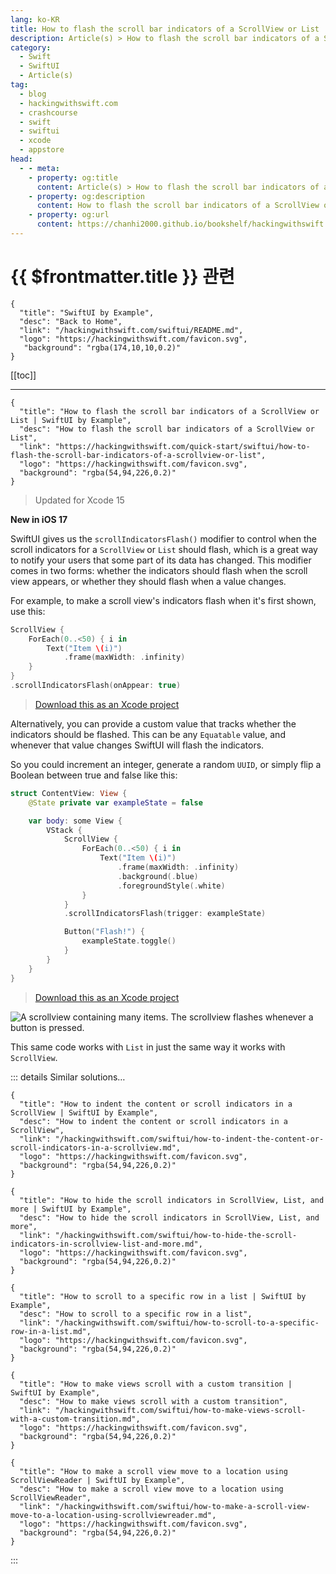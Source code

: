 ```yaml
---
lang: ko-KR
title: How to flash the scroll bar indicators of a ScrollView or List
description: Article(s) > How to flash the scroll bar indicators of a ScrollView or List
category:
  - Swift
  - SwiftUI
  - Article(s)
tag: 
  - blog
  - hackingwithswift.com
  - crashcourse
  - swift
  - swiftui
  - xcode
  - appstore
head:
  - - meta:
    - property: og:title
      content: Article(s) > How to flash the scroll bar indicators of a ScrollView or List
    - property: og:description
      content: How to flash the scroll bar indicators of a ScrollView or List
    - property: og:url
      content: https://chanhi2000.github.io/bookshelf/hackingwithswift.com/swiftui/how-to-flash-the-scroll-bar-indicators-of-a-scrollview-or-list.html
---
```


# {{ $frontmatter.title }} 관련

```component VPCard
{
  "title": "SwiftUI by Example",
  "desc": "Back to Home",
  "link": "/hackingwithswift.com/swiftui/README.md",
  "logo": "https://hackingwithswift.com/favicon.svg",
   "background": "rgba(174,10,10,0.2)"
}
```

[[toc]]

---

```component VPCard
{
  "title": "How to flash the scroll bar indicators of a ScrollView or List | SwiftUI by Example",
  "desc": "How to flash the scroll bar indicators of a ScrollView or List",
  "link": "https://hackingwithswift.com/quick-start/swiftui/how-to-flash-the-scroll-bar-indicators-of-a-scrollview-or-list",
  "logo": "https://hackingwithswift.com/favicon.svg",
  "background": "rgba(54,94,226,0.2)"
}
```

> Updated for Xcode 15

**New in iOS 17**

SwiftUI gives us the `scrollIndicatorsFlash()` modifier to control when the scroll indicators for a `ScrollView` or `List` should flash, which is a great way to notify your users that some part of its data has changed. This modifier comes in two forms: whether the indicators should flash when the scroll view appears, or whether they should flash when a value changes.

For example, to make a scroll view's indicators flash when it's first shown, use this:

```swift
ScrollView {
    ForEach(0..<50) { i in
        Text("Item \(i)")
            .frame(maxWidth: .infinity)
    }
}
.scrollIndicatorsFlash(onAppear: true)
```

> [<FontIcon icon="fas fa-file-zipper"/>Download this as an Xcode project](https://hackingwithswift.com/files/projects/swiftui/how-to-flash-the-scroll-bar-indicators-of-a-scrollview-or-list-1.zip)

Alternatively, you can provide a custom value that tracks whether the indicators should be flashed. This can be any `Equatable` value, and whenever that value changes SwiftUI will flash the indicators.

So you could increment an integer, generate a random `UUID`, or simply flip a Boolean between true and false like this:

```swift
struct ContentView: View {
    @State private var exampleState = false

    var body: some View {
        VStack {
            ScrollView {
                ForEach(0..<50) { i in
                    Text("Item \(i)")
                        .frame(maxWidth: .infinity)
                        .background(.blue)
                        .foregroundStyle(.white)
                }
            }
            .scrollIndicatorsFlash(trigger: exampleState)

            Button("Flash!") {
                exampleState.toggle()
            }
        }
    }
}
```

> [<FontIcon icon="fas fa-file-zipper"/>Download this as an Xcode project](https://hackingwithswift.com/files/projects/swiftui/how-to-flash-the-scroll-bar-indicators-of-a-scrollview-or-list-2.zip)

![A scrollview containing many items. The scrollview flashes whenever a button is pressed.](https://hackingwithswift.com/img/books/quick-start/swiftui/how-to-flash-the-scroll-bar-indicators-of-a-scrollview-or-list-1~dark.gif)

This same code works with `List` in just the same way it works with `ScrollView`.

::: details Similar solutions…

```component VPCard
{
  "title": "How to indent the content or scroll indicators in a ScrollView | SwiftUI by Example",
  "desc": "How to indent the content or scroll indicators in a ScrollView",
  "link": "/hackingwithswift.com/swiftui/how-to-indent-the-content-or-scroll-indicators-in-a-scrollview.md",
  "logo": "https://hackingwithswift.com/favicon.svg",
  "background": "rgba(54,94,226,0.2)"
}
```

```component VPCard
{
  "title": "How to hide the scroll indicators in ScrollView, List, and more | SwiftUI by Example",
  "desc": "How to hide the scroll indicators in ScrollView, List, and more",
  "link": "/hackingwithswift.com/swiftui/how-to-hide-the-scroll-indicators-in-scrollview-list-and-more.md",
  "logo": "https://hackingwithswift.com/favicon.svg",
  "background": "rgba(54,94,226,0.2)"
}
```

```component VPCard
{
  "title": "How to scroll to a specific row in a list | SwiftUI by Example",
  "desc": "How to scroll to a specific row in a list",
  "link": "/hackingwithswift.com/swiftui/how-to-scroll-to-a-specific-row-in-a-list.md",
  "logo": "https://hackingwithswift.com/favicon.svg",
  "background": "rgba(54,94,226,0.2)"
}
```

```component VPCard
{
  "title": "How to make views scroll with a custom transition | SwiftUI by Example",
  "desc": "How to make views scroll with a custom transition",
  "link": "/hackingwithswift.com/swiftui/how-to-make-views-scroll-with-a-custom-transition.md",
  "logo": "https://hackingwithswift.com/favicon.svg",
  "background": "rgba(54,94,226,0.2)"
}
```

```component VPCard
{
  "title": "How to make a scroll view move to a location using ScrollViewReader | SwiftUI by Example",
  "desc": "How to make a scroll view move to a location using ScrollViewReader",
  "link": "/hackingwithswift.com/swiftui/how-to-make-a-scroll-view-move-to-a-location-using-scrollviewreader.md",
  "logo": "https://hackingwithswift.com/favicon.svg",
  "background": "rgba(54,94,226,0.2)"
}
```

:::

